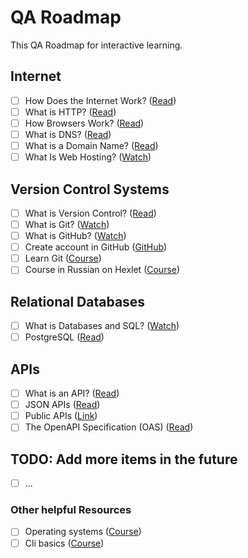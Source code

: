 # QA Roadmap

This QA Roadmap for interactive learning.

## Internet
- [ ] How Does the Internet Work? ([Read](http://web.stanford.edu/class/msande91si/www-spr04/readings/week1/InternetWhitepaper.htm))
- [ ] What is HTTP? ([Read](https://www.cloudflare.com/en-gb/learning/ddos/glossary/hypertext-transfer-protocol-http/))
- [ ] How Browsers Work? ([Read](https://web.dev/howbrowserswork/))
- [ ] What is DNS? ([Read](https://www.cloudflare.com/en-gb/learning/dns/what-is-dns/))
- [ ] What is a Domain Name? ([Read](https://developer.mozilla.org/en-US/docs/Learn/Common_questions/What_is_a_domain_name))
- [ ] What Is Web Hosting? ([Watch](https://www.youtube.com/watch?v=htbY9-yggB0))

## Version Control Systems
- [ ] What is Version Control? ([Read](https://www.atlassian.com/git/tutorials/what-is-version-control))
- [ ] What is Git? ([Watch](https://www.youtube.com/watch?v=SWYqp7iY_Tc))
- [ ] What is GitHub? ([Watch](https://www.youtube.com/watch?v=w3jLJU7DT5E))
- [ ] Create account in GitHub ([GitHub](https://github.com/))
- [ ] Learn Git ([Course](https://github.com/jlord/git-it-electron))
- [ ] Course in Russian on Hexlet ([Course](https://ru.hexlet.io/courses/intro_to_git))

## Relational Databases
- [ ] What is Databases and SQL? ([Watch](https://www.edx.org/course/databases-5-sql))
- [ ] PostgreSQL ([Read](https://www.geeksforgeeks.org/what-is-postgresql-introduction/))

## APIs
- [ ] What is an API? ([Read](https://aws.amazon.com/what-is/api/))
- [ ] JSON APIs ([Read](https://jsonapi.org/implementations/))
- [ ] Public APIs ([Link](https://github.com/public-apis/public-apis))
- [ ] The OpenAPI Specification (OAS) ([Read](https://swagger.io/specification/))

## TODO: Add more items in the future
- [ ] ...

### Other helpful Resources
- [ ] Operating systems ([Course](https://ru.hexlet.io/courses/operating_systems))
- [ ] Cli basics ([Course](https://ru.hexlet.io/courses/cli-basics))